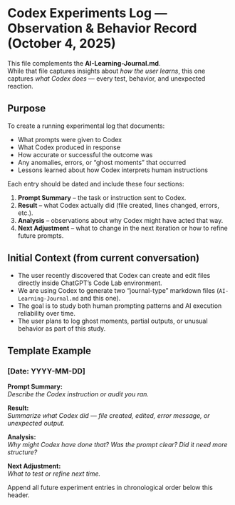 # Codex Experiments Log — Observation & Behavior Record (October 4, 2025)
This file complements the **AI-Learning-Journal.md**.  
While that file captures insights about *how the user learns*, this one captures *what Codex does* — every test, behavior, and unexpected reaction.

## Purpose
To create a running experimental log that documents:
- What prompts were given to Codex  
- What Codex produced in response  
- How accurate or successful the outcome was  
- Any anomalies, errors, or “ghost moments” that occurred  
- Lessons learned about how Codex interprets human instructions

Each entry should be dated and include these four sections:
1. **Prompt Summary** – the task or instruction sent to Codex.  
2. **Result** – what Codex actually did (file created, lines changed, errors, etc.).  
3. **Analysis** – observations about why Codex might have acted that way.  
4. **Next Adjustment** – what to change in the next iteration or how to refine future prompts.

## Initial Context (from current conversation)
- The user recently discovered that Codex can create and edit files directly inside ChatGPT’s Code Lab environment.  
- We are using Codex to generate two “journal-type” markdown files (`AI-Learning-Journal.md` and this one).  
- The goal is to study both human prompting patterns and AI execution reliability over time.  
- The user plans to log ghost moments, partial outputs, or unusual behavior as part of this study.

## Template Example
### [Date: YYYY-MM-DD]
**Prompt Summary:**  
_Describe the Codex instruction or audit you ran._

**Result:**  
_Summarize what Codex did — file created, edited, error message, or unexpected output._

**Analysis:**  
_Why might Codex have done that? Was the prompt clear? Did it need more structure?_

**Next Adjustment:**  
_What to test or refine next time._

Append all future experiment entries in chronological order below this header.
